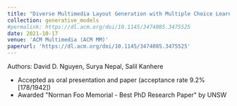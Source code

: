 ```yaml
---
title: "Diverse Multimedia Layout Generation with Multiple Choice Learning"
collection: generative_models
#permalink: https://dl.acm.org/doi/10.1145/3474085.3475525
date: 2021-10-17
venue: 'ACM Multimedia (ACM MM)'
paperurl: 'https://dl.acm.org/doi/10.1145/3474085.3475525'
---
```

Authors: David D. Nguyen, Surya Nepal, Salil Kanhere

* Accepted as oral presentation and paper (acceptance rate 9.2% [178/1942])
* Awarded "Norman Foo Memorial - Best PhD Research Paper" by UNSW 